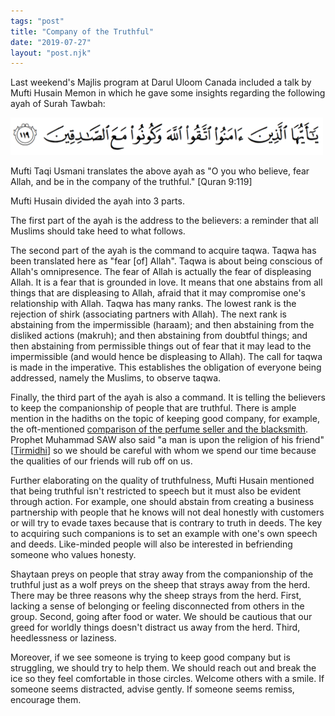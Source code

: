 ```yaml
---
tags: "post"
title: "Company of the Truthful"
date: "2019-07-27"
layout: "post.njk"
---
```


Last weekend's Majlis program at Darul Uloom Canada included a talk by Mufti Husain Memon in which he gave some insights regarding the following ayah of Surah Tawbah:

<img src="/assets/img/blog/quran-009-119.png" alt="Quran 9:119" width="500"/>

Mufti Taqi Usmani translates the above ayah as "O you who believe, fear Allah, and be in the company of the truthful." \[Quran 9:119\]

Mufti Husain divided the ayah into 3 parts.

The first part of the ayah is the address to the believers: a reminder that all Muslims should take heed to what follows.

The second part of the ayah is the command to acquire taqwa. Taqwa has been translated here as "fear \[of\] Allah". Taqwa is about being conscious of Allah's omnipresence. The fear of Allah is actually the fear of displeasing Allah. It is a fear that is grounded in love. It means that one abstains from all things that are displeasing to Allah, afraid that it may compromise one's relationship with Allah. Taqwa has many ranks. The lowest rank is the rejection of shirk (associating partners with Allah). The next rank is abstaining from the impermissible (haraam); and then abstaining from the disliked actions (makruh); and then abstaining from doubtful things; and then abstaining from permissible things out of fear that it may lead to the impermissible (and would hence be displeasing to Allah). The call for taqwa is made in the imperative. This establishes the obligation of everyone being addressed, namely the Muslims, to observe taqwa.

Finally, the third part of the ayah is also a command. It is telling the believers to keep the companionship of people that are truthful. There is ample mention in the hadiths on the topic of keeping good company, for example, the oft-mentioned [comparison of the perfume seller and the blacksmith](https://sunnah.com/muslim/45/189). Prophet Muhammad SAW also said "a man is upon the religion of his friend" \[[Tirmidhi](https://sunnah.com/urn/676820)\] so we should be careful with whom we spend our time because the qualities of our friends will rub off on us.

Further elaborating on the quality of truthfulness, Mufti Husain mentioned that being truthful isn't restricted to speech but it must also be evident through action. For example, one should abstain from creating a business partnership with people that he knows will not deal honestly with customers or will try to evade taxes because that is contrary to truth in deeds. The key to acquiring such companions is to set an example with one's own speech and deeds. Like-minded people will also be interested in befriending someone who values honesty.

Shaytaan preys on people that stray away from the companionship of the truthful just as a wolf preys on the sheep that strays away from the herd. There may be three reasons why the sheep strays from the herd. First, lacking a sense of belonging or feeling disconnected from others in the group. Second, going after food or water. We should be cautious that our greed for worldly things doesn't distract us away from the herd. Third, heedlessness or laziness.

Moreover, if we see someone is trying to keep good company but is struggling, we should try to help them. We should reach out and break the ice so they feel comfortable in those circles. Welcome others with a smile. If someone seems distracted, advise gently. If someone seems remiss, encourage them.
